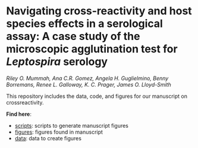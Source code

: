 # Navigating cross-reactivity and host species effects in a serological assay: A case study of the microscopic agglutination test for *Leptospira* serology


*Riley O. Mummah, Ana C.R. Gomez, Angela H. Guglielmino, Benny Borremans, Renee L. Galloway, K. C. Prager, James O. Lloyd-Smith*


This repository includes the data, code, and figures for our manuscript on crossreactivity.

**Find here**:

  - [scripts](/scripts): scripts to generate manuscript figures
  - [figures](/figures): figures found in manuscript
  - [data](/data): data to create figures

